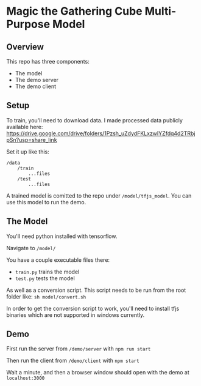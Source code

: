 # Magic the Gathering Cube Multi-Purpose Model

## Overview

This repo has three components:
- The model
- The demo server
- The demo client

## Setup 

To train, you'll need to download data. I made processed data publicly available here: https://drive.google.com/drive/folders/1Pzsh_uZdydFKLxzwIYZfdq4d2TRbjpSn?usp=share_link

Set it up like this:
```
/data
    /train
        ...files
    /test
        ...files
```

A trained model is comitted to the repo under `/model/tfjs_model`. You can use this model to run the demo.

## The Model

You'll need python installed with tensorflow.

Navigate to `/model/`

You have a couple executable files there:

- `train.py` trains the model
- `test.py` tests the model

As well as a conversion script. This script needs to be run from the root folder like:
`sh model/convert.sh`

In order to get the conversion script to work, you'll need to install tfjs binaries which are not supported in windows currently.

## Demo

First run the server from `/demo/server` with `npm run start`

Then run the client from `/demo/client` with `npm start`

Wait a minute, and then a browser window should open with the demo at `localhost:3000`

